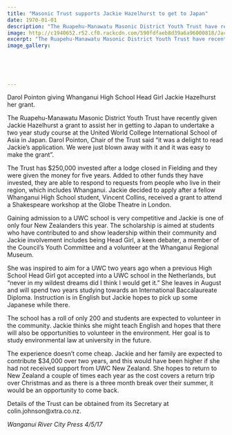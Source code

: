 ```yaml
---
title: "Masonic Trust supports Jackie Hazelhurst to get to Japan"
date: 1970-01-01
description: "The Ruapehu-Manawatu Masonic District Youth Trust have recently given WHS Head Girl Jackie Hazelhurst a grant to assist her in getting to Japan..."
image: http://c1940652.r52.cf0.rackcdn.com/590fdfaeb8d39a6a96000818/Jackie-Hazelhurst-to-Japan-RCP-4-May.jpg
excerpt: "The Ruapehu-Manawatu Masonic District Youth Trust have recently given WHS Head Girl Jackie Hazelhurst a grant to assist her in getting to Japan."
image_gallery:
    
    
    
    
    
---
```


<p><span>Darol Pointon giving Whanganui High School Head Girl Jackie Hazelhurst her grant.</span></p>
<p><span>The Ruapehu-Manawatu Masonic District Youth Trust have recently given Jackie Hazelhurst a grant to assist her in getting to Japan to undertake a two year study course at the United World College International School of Asia in Japan. Darol Pointon, Chair of the Trust said &ldquo;it was a delight to read Jackie&rsquo;s application. We were just blown away with it and it was easy to make the grant&rdquo;.</span></p>
<p><span>The Trust has $250,000 invested af</span><span class="text_exposed_show">ter a lodge closed in Fielding and they were given the money for five years. Added to other funds they have invested, they are able to respond to requests from people who live in their region, which includes Whanganui. Jackie decided to apply after a fellow Whanganui High School student, Vincent Collins, received a grant to attend a Shakespeare workshop at the Globe Theatre in London.&nbsp;<br /></span></p>
<p><span class="text_exposed_show">Gaining admission to a UWC school is very competitive and Jackie is one of only four New Zealanders this year. The scholarship is aimed at students who have contributed to and show leadership within their community and Jackie involvement includes being Head Girl, a keen debater, a member of the Council&rsquo;s Youth Committee and a volunteer at the Whanganui Regional Museum.<br /></span></p>
<p><span class="text_exposed_show">She was inspired to aim for a UWC two years ago when a previous High School Head Girl got accepted into a UWC school in the Netherlands, but &ldquo;never in my wildest dreams did I think I would get it.&rdquo; She leaves in August and will spend two years studying towards an International Baccalaureate Diploma. Instruction is in English but Jackie hopes to pick up some Japanese while there.&nbsp;<br /></span></p>
<p><span class="text_exposed_show">The school has a roll of only 200 and students are expected to volunteer in the community. Jackie thinks she might teach English and hopes that there will also be opportunities to volunteer in the environment. Her goal is to study environmental law at university in the future.&nbsp;<br /></span></p>
<p><span class="text_exposed_show">The experience doesn&rsquo;t come cheap. Jackie and her family are expected to contribute $34,000 over two years, and this would have been higher if she had not received support from UWC New Zealand. She hopes to return to New Zealand a couple of times each year as the cost covers a return trip over Christmas and as there is a three month break over their summer, it would be an opportunity to come back.<br /></span></p>
<p><span class="text_exposed_show">Details of the Trust can be obtained from its Secretary at colin.johnson@xtra.co.nz.</span></p>
<p><em><span class="text_exposed_show">Wanganui River City Press 4/5/17</span></em></p>

